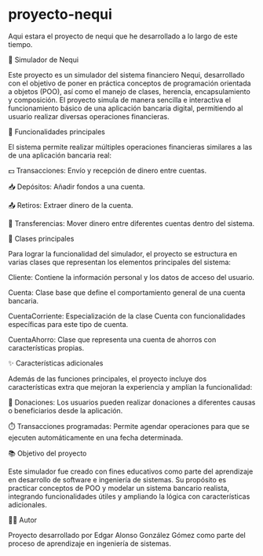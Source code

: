 # proyecto-nequi
Aqui estara el proyecto de nequi que he desarrollado a lo largo de este tiempo.

💸 Simulador de Nequi

Este proyecto es un simulador del sistema financiero Nequi, desarrollado con el objetivo de poner en práctica conceptos de programación orientada a objetos (POO), así como el manejo de clases, herencia, encapsulamiento y composición.
El proyecto simula de manera sencilla e interactiva el funcionamiento básico de una aplicación bancaria digital, permitiendo al usuario realizar diversas operaciones financieras.

🧰 Funcionalidades principales

El sistema permite realizar múltiples operaciones financieras similares a las de una aplicación bancaria real:

💵 Transacciones: Envío y recepción de dinero entre cuentas.

📥 Depósitos: Añadir fondos a una cuenta.

📤 Retiros: Extraer dinero de la cuenta.

🔁 Transferencias: Mover dinero entre diferentes cuentas dentro del sistema.

🏦 Clases principales

Para lograr la funcionalidad del simulador, el proyecto se estructura en varias clases que representan los elementos principales del sistema:

Cliente: Contiene la información personal y los datos de acceso del usuario.

Cuenta: Clase base que define el comportamiento general de una cuenta bancaria.

CuentaCorriente: Especialización de la clase Cuenta con funcionalidades específicas para este tipo de cuenta.

CuentaAhorro: Clase que representa una cuenta de ahorros con características propias.

✨ Características adicionales

Además de las funciones principales, el proyecto incluye dos características extra que mejoran la experiencia y amplían la funcionalidad:

🤝 Donaciones: Los usuarios pueden realizar donaciones a diferentes causas o beneficiarios desde la aplicación.

⏱️ Transacciones programadas: Permite agendar operaciones para que se ejecuten automáticamente en una fecha determinada.

📚 Objetivo del proyecto

Este simulador fue creado con fines educativos como parte del aprendizaje en desarrollo de software e ingeniería de sistemas. Su propósito es practicar conceptos de POO y modelar un sistema bancario realista, integrando funcionalidades útiles y ampliando la lógica con características adicionales.

🧑‍💻 Autor

Proyecto desarrollado por Edgar Alonso González Gómez como parte del proceso de aprendizaje en ingeniería de sistemas.
